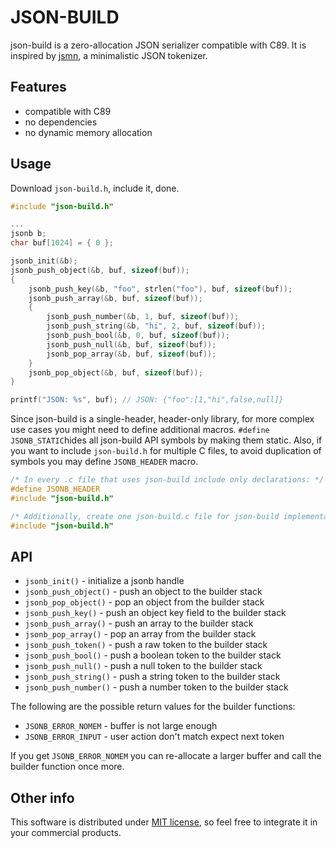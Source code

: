 JSON-BUILD
==========

json-build is a zero-allocation JSON serializer compatible with C89. It is
inspired by [jsmn](https://github.com/zserge/jsmn), a minimalistic JSON tokenizer.

Features
--------

* compatible with C89
* no dependencies
* no dynamic memory allocation

Usage
-----

Download `json-build.h`, include it, done.

```c
#include "json-build.h"

...
jsonb b;
char buf[1024] = { 0 };

jsonb_init(&b);
jsonb_push_object(&b, buf, sizeof(buf));
{
    jsonb_push_key(&b, "foo", strlen("foo"), buf, sizeof(buf));
    jsonb_push_array(&b, buf, sizeof(buf));
    {
        jsonb_push_number(&b, 1, buf, sizeof(buf));
        jsonb_push_string(&b, "hi", 2, buf, sizeof(buf));
        jsonb_push_bool(&b, 0, buf, sizeof(buf));
        jsonb_push_null(&b, buf, sizeof(buf));
        jsonb_pop_array(&b, buf, sizeof(buf));
    }
    jsonb_pop_object(&b, buf, sizeof(buf));
}

printf("JSON: %s", buf); // JSON: {"foo":[1,"hi",false,null]}
```

Since json-build is a single-header, header-only library, for more complex use
cases you might need to define additional macros. `#define JSONB_STATIC`hides all
json-build API symbols by making them static. Also, if you want to include `json-build.h`
for multiple C files, to avoid duplication of symbols you may define `JSONB_HEADER` macro.

```c
/* In every .c file that uses json-build include only declarations: */
#define JSONB_HEADER
#include "json-build.h"

/* Additionally, create one json-build.c file for json-build implementation: */
#include "json-build.h"
```

API
---

* `jsonb_init()` - initialize a jsonb handle
* `jsonb_push_object()` - push an object to the builder stack
* `jsonb_pop_object()` - pop an object from the builder stack
* `jsonb_push_key()` - push an object key field to the builder stack
* `jsonb_push_array()` - push an array to the builder stack
* `jsonb_pop_array()` - pop an array from the builder stack
* `jsonb_push_token()` - push a raw token to the builder stack
* `jsonb_push_bool()` - push a boolean token to the builder stack
* `jsonb_push_null()` - push a null token to the builder stack
* `jsonb_push_string()` - push a string token to the builder stack
* `jsonb_push_number()` - push a number token to the builder stack

The following are the possible return values for the builder functions:
* `JSONB_ERROR_NOMEM` - buffer is not large enough
* `JSONB_ERROR_INPUT` - user action don't match expect next token

If you get `JSONB_ERROR_NOMEM` you can re-allocate a larger buffer and call
the builder function once more.

Other info
----------

This software is distributed under [MIT license](www.opensource.org/licenses/mit-license.php),
so feel free to integrate it in your commercial products.
